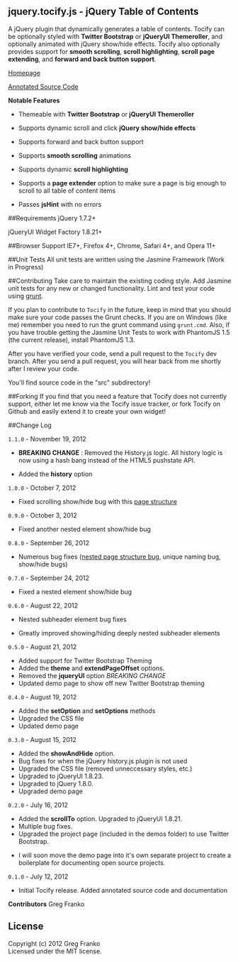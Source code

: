 jquery.tocify.js - jQuery Table of Contents
-------------------------------------------

A jQuery plugin that dynamically generates a table of contents. Tocify can be optionally styled with **Twitter Bootstrap** or **jQueryUI Themeroller**, and optionally animated with jQuery show/hide effects. Tocify also optionally provides support for **smooth scrolling**, **scroll highlighting**, **scroll page extending**, and **forward and back button support**.

[Homepage](http://gregfranko.com/jquery.tocify.js/)

[Annotated Source Code](http://gregfranko.com/jquery.tocify.js/docs/jquery.tocify.html)

**Notable Features**

   - Themeable with **Twitter Bootstrap** or **jQueryUI Themeroller**

   - Supports dynamic scroll and click **jQuery show/hide effects**

   - Supports forward and back button support

   - Supports **smooth scrolling** animations

   - Supports dynamic **scroll highlighting**

   - Supports a **page extender** option to make sure a page is big enough to scroll to all table of content items

   - Passes **jsHint** with no errors

##Requirements
jQuery 1.7.2+

jQueryUI Widget Factory 1.8.21+

##Browser Support
IE7+, Firefox 4+, Chrome, Safari 4+, and Opera 11+

##Unit Tests
All unit tests are written using the Jasmine Framework (Work in Progress)

##Contributing
Take care to maintain the existing coding style. Add Jasmine unit tests for any new or changed functionality. Lint and test your code using [grunt](https://github.com/cowboy/grunt).

If you plan to contribute to `Tocify` in the future, keep in mind that you should make sure your code passes the Grunt checks.  If you are on Windows (like me) remember you need to run the grunt command using `grunt.cmd`.  Also, if you have trouble getting the Jasmine Unit Tests to work with PhantomJS 1.5 (the current release), install PhantomJS 1.3.

After you have verified your code, send a pull request to the `Tocify` dev branch.  After you send a pull request, you will hear back from me shortly after I review your code.

You'll find source code in the "src" subdirectory!

##Forking
If you find that you need a feature that Tocify does not currently support, either let me know via the Tocify issue tracker, or fork Tocify on Github and easily extend it to create your own widget!

##Change Log

`1.1.0` - November 19, 2012

- **BREAKING CHANGE** : Removed the History.js logic.  All history logic is now using a hash bang instead of the HTML5 pushstate API.

-  Added the **history** option

`1.0.0` - October 7, 2012

- Fixed scrolling show/hide bug with this [page structure](https://github.com/gfranko/jquery.tocify.js/issues/6)

`0.9.0` - October 3, 2012

- Fixed another nested element show/hide bug

`0.8.0` - September 26, 2012

- Numerous bug fixes ([nested page structure bug](https://github.com/gfranko/jquery.tocify.js/issues/4), unique naming bug, show/hide bugs)

`0.7.0` - September 24, 2012

- Fixed a nested element show/hide bug

`0.6.0` - August 22, 2012

- Nested subheader element bug fixes

- Greatly improved showing/hiding deeply nested subheader elements

`0.5.0` - August 21, 2012

- Added support for Twitter Bootstrap Theming
- Added the **theme** and **extendPageOffset** options.
- Removed the **jqueryUI** option *BREAKING CHANGE*
- Updated demo page to show off new Twitter Bootstrap theming

`0.4.0` - August 19, 2012

- Added the **setOption** and **setOptions** methods
- Upgraded the CSS file
- Updated demo page

`0.3.0` - August 15, 2012

- Added the **showAndHide** option.
- Bug fixes for when the jQuery history.js plugin is not used
- Upgraded the CSS file (removed unneccessary styles, etc.)
- Upgraded to jQueryUI 1.8.23.
- Upgraded to jQuery 1.8.0.
- Upgraded demo page

`0.2.0` - July 16, 2012

- Added the **scrollTo** option.  Upgraded to jQueryUI 1.8.21.
- Multiple bug fixes.
- Upgraded the project page (included in the demos folder) to use Twitter Bootstrap.
* I will soon move the demo page into it's own separate project to create a boilerplate for documenting open source projects.

`0.1.0` - July 12, 2012

- Initial Tocify release.  Added annotated source code and documentation

**Contributors**
Greg Franko

## License
Copyright (c) 2012 Greg Franko  
Licensed under the MIT license.